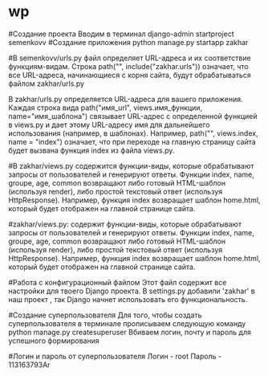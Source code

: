 # wp
#Создание проекта
Вводим в терминал django-admin startproject semenkovv
#Создание приложения
python manage.py startapp zakhar

#В semenkovv/urls.py
файл определяет URL-адреса и их соответствие функциям-видам.
Строка path("", include("zakhar.urls")) означает, что все URL-адреса, начинающиеся с корня сайта, будут обрабатываться файлом zakhar/urls.py

В zakhar/urls.py определяется URL-адреса для вашего приложения.
Каждая строка вида path("имя_url", views.имя_функции, name="имя_шаблона") связывает URL-адрес с определенной функцией в views.py и дает этому URL-адресу имя для дальнейшего использования (например, в шаблонах).
Например, path("", views.index, name = "index") означает, что при переходе на главную страницу сайта будет вызвана функция index из файла views.py.

#В zakhar/views.py
содержится функции-виды, которые обрабатывают запросы от пользователей и генерируют ответы.
Функции index, name, groupe, age, common возвращают либо готовый HTML-шаблон (используя render), либо простой текстовый ответ (используя HttpResponse).
Например, функция index возвращает шаблон home.html, который будет отображен на главной странице сайта.

#zakhar/views.py:
 содержит функции-виды, которые обрабатывают запросы от пользователей и генерируют ответы.
Функции index, name, groupe, age, common возвращают либо готовый HTML-шаблон (используя render), либо простой текстовый ответ (используя HttpResponse).
Например, функция index возвращает шаблон home.html, который будет отображен на главной странице сайта.

#Работа с конфигурационный файлом
Этот файл содержит все настройки для твоего Django проекта.
В settings.py добавили 'zakhar' в наш проект , так Django начнет использовать его функциональность.

#Создание суперпользователя
Для того, чтобы создать суперпользователя в терминале прописываем следующую команду python manage.py createsuperuser
Вбиваем логин, почту и пароль для успешного формирования

#Логин и пароль от суперпользователя
Логин - root
Пароль - 113163793Ar
